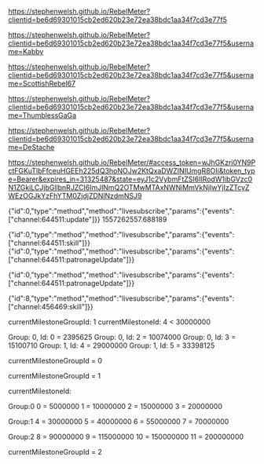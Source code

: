 



https://stephenwelsh.github.io/RebelMeter?clientid=be6d69301015cb2ed620b23e72ea38bdc1aa34f7cd3e77f5


https://stephenwelsh.github.io/RebelMeter?clientid=be6d69301015cb2ed620b23e72ea38bdc1aa34f7cd3e77f5&username=Kabby


https://stephenwelsh.github.io/RebelMeter?clientid=be6d69301015cb2ed620b23e72ea38bdc1aa34f7cd3e77f5&username=ScottishRebel67


https://stephenwelsh.github.io/RebelMeter?clientid=be6d69301015cb2ed620b23e72ea38bdc1aa34f7cd3e77f5&username=ThumblessGaGa

https://stephenwelsh.github.io/RebelMeter?clientid=be6d69301015cb2ed620b23e72ea38bdc1aa34f7cd3e77f5&username=DeStache



https://stephenwelsh.github.io/RebelMeter/#access_token=wJhGKzri0YN9PctFGKuTlbFfceuHGEEh225dQ3hoNOJw2KtQxaDWZINIUmgR8OIi&token_type=Bearer&expires_in=31325487&state=eyJ1c2VybmFtZSI6IlRodW1ibGVzc0N1ZGkiLCJjbGllbnRJZCI6ImJlNmQ2OTMwMTAxNWNiMmVkNjIwYjIzZTcyZWEzOGJkYzFhYTM0ZjdjZDNlNzdmNSJ9


{"id":0,"type":"method","method":"livesubscribe","params":{"events":["channel:644511:update"]}}	1557262557.688189





{"id":0,"type":"method","method":"livesubscribe","params":{"events":["channel:644511:skill"]}}
{"id":0,"type":"method","method":"livesubscribe","params":{"events":["channel:644511:patronageUpdate"]}}


{"id":0,"type":"method","method":"livesubscribe","params":{"events":["channel:644511:patronageUpdate"]}}



{"id":8,"type":"method","method":"livesubscribe","params":{"events":["channel:456469:skill"]}}

currentMilestoneGroupId: 1
currentMilestoneId: 4
< 30000000

Group: 0, Id: 0 = 2395625
Group: 0, Id: 2 = 10074000
Group: 0, Id: 3 = 15100710
Group: 1, Id: 4 = 29000000
Group: 1, Id: 5 = 33398125


currentMilestoneGroupId = 0



currentMilestoneGroupId = 1

currentMilestoneId:

Group:0
0 = 5000000
1 = 10000000
2 = 15000000
3 = 20000000

Group:1
4 = 30000000
5 = 40000000
6 = 55000000
7 = 70000000

Group:2
8 = 90000000
9 = 115000000
10 = 150000000
11 = 200000000





currentMilestoneGroupId = 2


